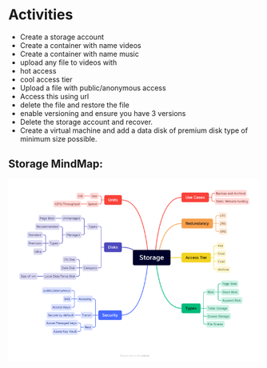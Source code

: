 # Activities
  * Create a storage account
  * Create a container with name videos
  * Create a container with name music
  * upload any file to videos with
  * hot access
  * cool access tier
  * Upload a file with public/anonymous access
  * Access this using url
  * delete the file and restore the file
  * enable versioning and ensure you have 3 versions
  * Delete the storage account and recover.
  * Create a virtual machine and add a data disk of premium disk type of minimum size possible.

## Storage MindMap:

  ![Storge_Mindmap](../Images_Azure/Storage_RoadMap.webp)

